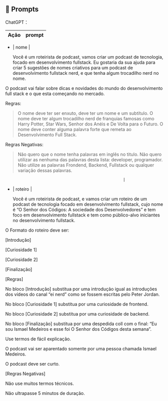 ## 🧠 Prompts


ChatGPT：

|   Ação   | prompt                                                                                                                                                                                                                                                                         |
| :------: | ------------------------------------------------------------------------------------------------------------------------------------------------------------------------------------------------------------------------------------------------------------------------------ |


- |  nome  |

  Você é um roteirista de podcast, vamos criar um podcast de tecnologia, focado em desenvolvimento fullstack. Eu gostaria da sua ajuda para criar 5 sugestões de nomes criativos para um podcast de desenvolvimento fullstack nerd, e que tenha algum trocadilho nerd no nome.
 
O podcast vai falar sobre dicas e novidades do mundo do desenvolvimento full stack e o que esta começando no mercado.
 
Regras:
> O nome deve ter ser enxuto, deve ter um nome e um subtítulo.
> O nome deve ter algum trocadilho nerd de franquias famosas como Harry Potter, Star Wars, Senhor dos Anéis e De Volta para o Futuro.
> O nome deve conter alguma palavra forte que remeta ao Desenvolvimento Full Stack.
 
Regras Negativas:
> Não quero que o nome tenha palavras em inglês no titulo.
> Não quero utilizar as nenhuma das palavras desta lista: developer, programador.
> Não utilize as palavras Frondend, Backend, Fullstack ou qualquer variação dessas palavras.

                                                        |

- | roteiro |

  Você é um roteirista de podcast, e vamos criar um roteiro de um podcast de tecnologia focado em desenvolvimento fullstack, cujo nome é “O Senhor dos Códigos: A sociedade dos Desenvolvedores” e tem foco em desenvolvimento fullstack e tem como público-alvo iniciantes no desenvolvimento fullstack. 

O Formato do roteiro deve ser: 

[Introdução] 

[Curiosidade 1] 

[Curiosidade 2] 

[Finalização] 

[Regras] 

No bloco [Introdução] substitua por uma introdução igual as introduções dos vídeos do canal “ei nerd” como se fossem escritas pelo Peter Jordan. 

No bloco [Curiosidade 1] substitua por uma curiosidade de frontend. 

No bloco [Curiosidade 2] substitua por uma curiosidade de backend. 

No bloco [Finalização] substitua por uma despedida coll com o final: “Eu sou Ismael Medeiros e esse foi O Senhor dos Códigos desta semana”. 

Use termos de fácil explicação. 

O podcast vai ser aparentado somente por uma pessoa chamada Ismael Medeiros. 

O podcast deve ser curto. 

[Regras Negativas] 

Não use muitos termos técnicos. 

Não ultrapasse 5 minutos de duração.


